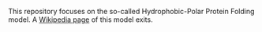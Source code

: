 This repository focuses on the so-called Hydrophobic-Polar Protein Folding model.
A [Wikipedia page](https://en.wikipedia.org/wiki/Hydrophobic-polar_protein_folding_model) of this model exits.
